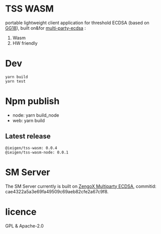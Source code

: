 # TSS WASM
portable lightweight client application for threshold ECDSA (based on [GG18](https://eprint.iacr.org/2019/114.pdf)), built on&for [multi-party-ecdsa](https://github.com/ZenGo-X/multi-party-ecdsa) : 
1) Wasm
2) HW friendly

# Dev

```
yarn build
yarn test
```

# Npm publish

* node: yarn build_node
* web: yarn build

## Latest release

```
@ieigen/tss-wasm: 0.0.4
@ieigen/tss-wasm-node: 0.0.1
```

# SM Server
The SM Server currently is built on [ZengoX Multiparty ECDSA](https://github.com/ZenGo-X/multi-party-ecdsa/blob/master/examples/gg18_sm_manager.rs), commitid: cae4322a5a3e69fa49509c69aeb82cfe2a67c9f8.

# licence
GPL & Apache-2.0
